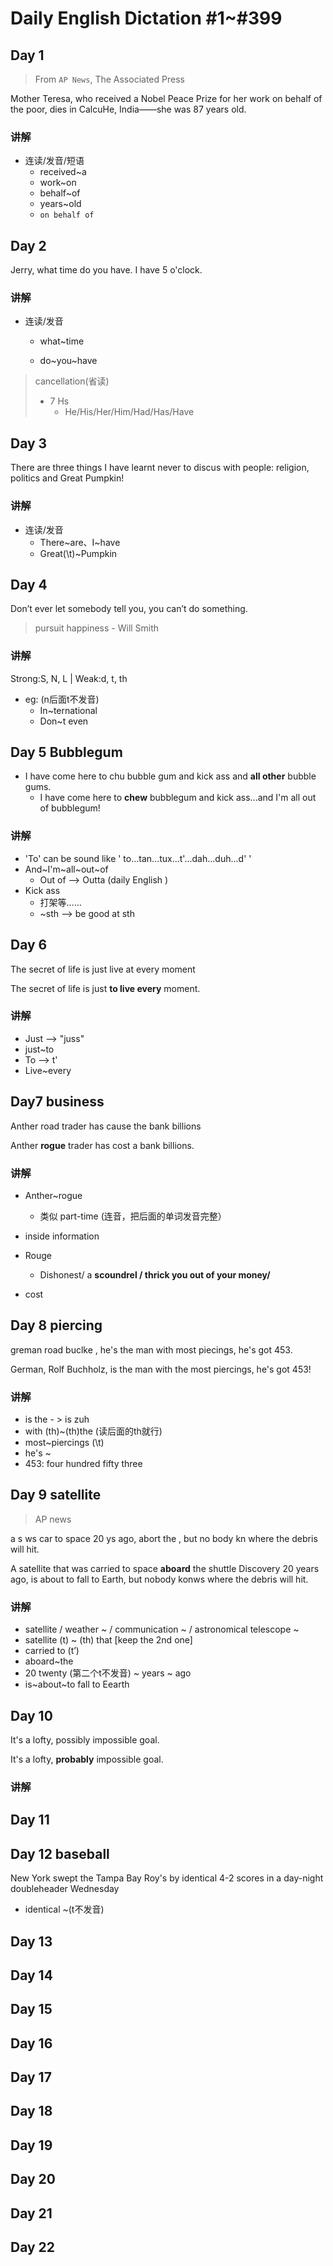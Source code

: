 # Daily English Dictation #1~#399


 ## Day 1 

> From `AP News`, The Associated Press

Mother Teresa, who received a Nobel Peace Prize for her work on behalf of the poor, dies in CalcuHe, India——she was 87 years old.

### 讲解

- 连读/发音/短语
  - received~a
  - work~on
  - behalf~of
  - years~old
  - `on behalf of`

## Day 2

Jerry, what time do you have. 
I have 5 o'clock. 

### 讲解

- 连读/发音

  - what~time

  - do~you~have

> cancellation(省读)
>
> - 7 Hs
>   - He/His/Her/Him/Had/Has/Have

## Day 3

There are three things I have learnt never to discus with people: religion, politics and Great Pumpkin!

### 讲解

- 连读/发音
  - There~are、I~have
  - Great(\t)~Pumpkin



## Day 4

Don’t ever let somebody tell you, you can’t do something.

>pursuit happiness - Will Smith

### 讲解

Strong:S, N, L | Weak:d, t, th

- eg: (n后面t不发音)
  - In~ternational
  - Don~t even



## Day 5 Bubblegum

- I have come here to chu bubble gum and kick ass and **all other** bubble gums.
  - I have come here to **chew** bubblegum and kick ass...and I'm all out of bubblegum!

### 讲解

- 'To' can be sound like ' to...tan...tux...t'...dah...duh...d' '
- And~I'm~all~out~of
  - Out of --> Outta (daily English )
- Kick ass
  - 打架等……
  - ~sth --> be good at sth



## Day 6

The secret of life is just live at every moment

The secret of life is just **to live every** moment.

### 讲解

- Just --> "juss"
- just~to
- To --> t'
- Live~every



## Day7 business

Anther road trader has cause the bank billions

Anther **rogue** trader has cost a bank billions.

### 讲解

- Anther~rogue

  - 类似 part-time (连音，把后面的单词发音完整）
- inside information
- Rouge

  - Dishonest/ a **scoundrel / thrick you out of your money/**
- cost



## Day 8 piercing

greman road buclke , he's the man with most piecings, he's got 453.

German, Rolf Buchholz, is the man with the most piercings, he's got 453!

### 讲解

- is the - > is zuh
- with (th)~(th)the (读后面的th就行)
- most~piercings (\t)
- he's ~
- 453: four hundred fifty three



## Day 9 satellite

> AP news

a s ws car to space 20 ys ago, abort the , but no body kn where the debris will hit.

A satellite that was carried to space **aboard** the shuttle Discovery 20 years ago, is about to fall to Earth, but nobody konws where the debris will hit.

### 讲解

- satellite / weather ~ / communication ~ / astronomical telescope ~ 
- satellite (t) ~ (th) that [keep the 2nd one]
- carried to (t’)
- aboard~the
- 20 twenty (第二个t不发音) ~ years ~ ago
- is~about~to fall to Eearth



## Day 10

It's a lofty, possibly impossible goal.

It's a lofty, **probably** impossible goal.

### 讲解



## Day 11





## Day 12 baseball

New York swept the Tampa Bay Roy's by identical 4-2 scores in a day-night doubleheader Wednesday

- identical ~(t不发音)



## Day 13



## Day 14



## Day 15



## Day 16



## Day 17



## Day 18



## Day 19



## Day 20



## Day 21



## Day 22
